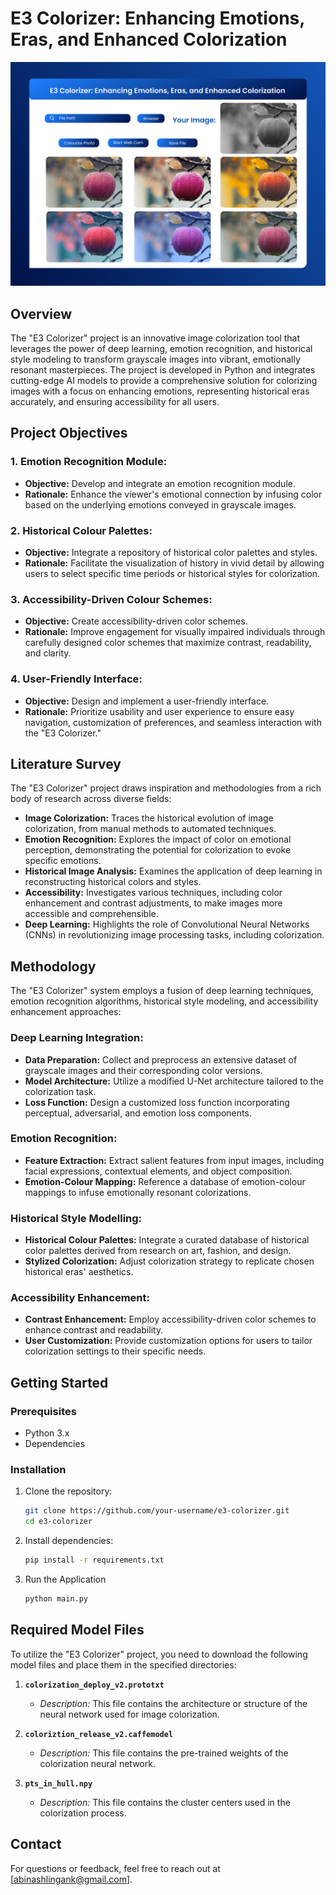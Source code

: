 # E3 Colorizer: Enhancing Emotions, Eras, and Enhanced Colorization

![E3 Colorizer Logo](https://github.com/abinashlingank/E3Colorizer/blob/main/images/report.png)

## Overview

The "E3 Colorizer" project is an innovative image colorization tool that leverages the power of deep learning, emotion recognition, and historical style modeling to transform grayscale images into vibrant, emotionally resonant masterpieces. The project is developed in Python and integrates cutting-edge AI models to provide a comprehensive solution for colorizing images with a focus on enhancing emotions, representing historical eras accurately, and ensuring accessibility for all users.

## Project Objectives

### 1. Emotion Recognition Module:

- **Objective:** Develop and integrate an emotion recognition module.
- **Rationale:** Enhance the viewer's emotional connection by infusing color based on the underlying emotions conveyed in grayscale images.

### 2. Historical Colour Palettes:

- **Objective:** Integrate a repository of historical color palettes and styles.
- **Rationale:** Facilitate the visualization of history in vivid detail by allowing users to select specific time periods or historical styles for colorization.

### 3. Accessibility-Driven Colour Schemes:

- **Objective:** Create accessibility-driven color schemes.
- **Rationale:** Improve engagement for visually impaired individuals through carefully designed color schemes that maximize contrast, readability, and clarity.

### 4. User-Friendly Interface:

- **Objective:** Design and implement a user-friendly interface.
- **Rationale:** Prioritize usability and user experience to ensure easy navigation, customization of preferences, and seamless interaction with the "E3 Colorizer."

## Literature Survey

The "E3 Colorizer" project draws inspiration and methodologies from a rich body of research across diverse fields:

- **Image Colorization:** Traces the historical evolution of image colorization, from manual methods to automated techniques.
- **Emotion Recognition:** Explores the impact of color on emotional perception, demonstrating the potential for colorization to evoke specific emotions.
- **Historical Image Analysis:** Examines the application of deep learning in reconstructing historical colors and styles.
- **Accessibility:** Investigates various techniques, including color enhancement and contrast adjustments, to make images more accessible and comprehensible.
- **Deep Learning:** Highlights the role of Convolutional Neural Networks (CNNs) in revolutionizing image processing tasks, including colorization.

## Methodology

The "E3 Colorizer" system employs a fusion of deep learning techniques, emotion recognition algorithms, historical style modeling, and accessibility enhancement approaches:

### Deep Learning Integration:

- **Data Preparation:** Collect and preprocess an extensive dataset of grayscale images and their corresponding color versions.
- **Model Architecture:** Utilize a modified U-Net architecture tailored to the colorization task.
- **Loss Function:** Design a customized loss function incorporating perceptual, adversarial, and emotion loss components.

### Emotion Recognition:

- **Feature Extraction:** Extract salient features from input images, including facial expressions, contextual elements, and object composition.
- **Emotion-Colour Mapping:** Reference a database of emotion-colour mappings to infuse emotionally resonant colorizations.

### Historical Style Modelling:

- **Historical Colour Palettes:** Integrate a curated database of historical color palettes derived from research on art, fashion, and design.
- **Stylized Colorization:** Adjust colorization strategy to replicate chosen historical eras' aesthetics.

### Accessibility Enhancement:

- **Contrast Enhancement:** Employ accessibility-driven color schemes to enhance contrast and readability.
- **User Customization:** Provide customization options for users to tailor colorization settings to their specific needs.

## Getting Started

### Prerequisites

- Python 3.x
- Dependencies 

### Installation

1. Clone the repository:

   ```bash
   git clone https://github.com/your-username/e3-colorizer.git
   cd e3-colorizer
   ```

2. Install dependencies:

   ```bash
   pip install -r requirements.txt
   ```

3. Run the Application
   ```bash
   python main.py

## Required Model Files

To utilize the "E3 Colorizer" project, you need to download the following model files and place them in the specified directories:

1. **`colorization_deploy_v2.prototxt`**

   - *Description:* This file contains the architecture or structure of the neural network used for image colorization.

2. **`coloriztion_release_v2.caffemodel`**

   - *Description:* This file contains the pre-trained weights of the colorization neural network.

3. **`pts_in_hull.npy`**

   - *Description:* This file contains the cluster centers used in the colorization process.

## Contact

For questions or feedback, feel free to reach out at [abinashlingank@gmail.com].
